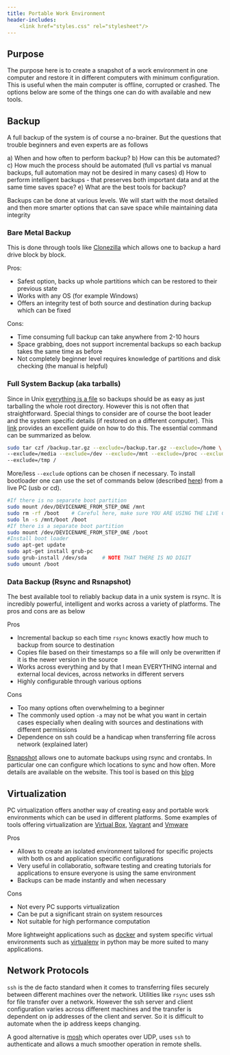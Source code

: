 ```yaml
---
title: Portable Work Environment
header-includes:
    <link href="styles.css" rel="stylesheet"/>
---
```


## Purpose

The purpose here is to create a snapshot of a work
environment in one computer and restore it in different computers
with minimum configuration. This is useful when the main computer
is offline, corrupted or crashed. The options below are some of
the things one can do with available and new tools.

## Backup

A full backup of the system is of course a no-brainer. But the
questions that trouble beginners and even experts are as follows

a) When and how often to perform backup?
b) How can this be automated?
c) How much the process should be automated (full vs partial vs
manual backups, full automation may not be desired in many cases)
d) How to perform intelligent backups - that preserves both
important data and at the same time saves space?
e) What are the best tools for backup?

Backups can be done at various levels. We will start with the
most detailed and then more smarter options that can save space while
maintaining data integrity

### Bare Metal Backup

This is done through tools like
[Clonezilla][1] which allows one to backup a hard drive
block by block. 

Pros:

- Safest option, backs up whole partitions which can be restored to their
previous state
- Works with any OS (for example Windows)
- Offers an integrity test of both source and destination during backup which
can be fixed

Cons:

- Time consuming full backup can take anywhere from 2-10 hours
- Space grabbing, does not support incremental backups so each backup takes the
same time as before
- Not completely beginner level requires knowledge of partitions and disk
checking (the manual is helpful)

### Full System Backup (aka tarballs)

Since in Unix [everything is a file][2] so backups should be
as easy as just tarballing the whole root directory. However this is not often
that straightforward. Special things to consider are of course the boot leader
and the system specific details (if restored on a different computer). This
[link][3] provides an excellent guide on how to do this. The essential command
can be summarized as below.

~~~bash
sudo tar czf /backup.tar.gz --exclude=/backup.tar.gz --exclude=/home \
--exclude=/media --exclude=/dev --exclude=/mnt --exclude=/proc --exclude=/sys \
--exclude=/tmp / 
~~~

More/less `--exclude` options can be chosen if necessary. To install bootloader
one can use the set of commands below (described [here][4]) from a live PC (usb
or cd).

~~~bash
#If there is no separate boot partition
sudo mount /dev/DEVICENAME_FROM_STEP_ONE /mnt
sudo rm -rf /boot    # Careful here, make sure YOU ARE USING THE LIVE CD. I tried it, it works.
sudo ln -s /mnt/boot /boot
#If there is a separate boot partition
sudo mount /dev/DEVICENAME_FROM_STEP_ONE /boot
#Install boot loader
sudo apt-get update
sudo apt-get install grub-pc
sudo grub-install /dev/sda     # NOTE THAT THERE IS NO DIGIT
sudo umount /boot
~~~

### Data Backup (Rsync and Rsnapshot)

The best available tool to reliably backup data in a unix system is rsync. It is
incredibly powerful, intelligent and works across a variety of platforms. The
pros and cons are as below

Pros

- Incremental backup so each time `rsync` knows exactly how much to backup from
  source to destination
- Copies file based on their timestamps so a file will only be overwritten if
it is the newer version in the source
- Works across everything and by that I mean EVERYTHING internal and external
  local devices, across networks in different servers
- Highly configurable through various options

Cons

- Too many options often overwhelming to a beginner
- The commonly used option `-a` may not be what you want in certain cases
  especially when dealing with sources and destinations with different
  permissions
- Dependence on ssh could be a handicap when transferring file across network
  (explained later)
  
[Rsnapshot][5] allows one to automate backups using rsync and crontabs. In
particular one can configure which locations to sync and how often. More details
are available on the website. This tool is based on this [blog][6]

## Virtualization

PC virtualization offers another way of creating easy and portable work
environments which can be used in different platforms. Some
examples of tools offering virtualization are [Virtual Box][7],
[Vagrant][8] and [Vmware][9]

Pros

- Allows to create an isolated environment tailored for specific projects with
  both os and application specific configurations
- Very useful in collaboratio, software testing and creating
  tutorials for applications to ensure everyone is using the same
  environment
- Backups can be made instantly and when necessary

Cons

- Not every PC supports virtualization
- Can be put a significant strain on system resources
- Not suitable for high performance computation

More lightweight applications such as [docker][10] and system
specific virtual environments such as [virtualenv][11] in python
may be more suited to many applications.

## Network Protocols

`ssh` is the de facto standard when it comes to transferring files securely
between different machines over the network. Utilities like `rsync` uses ssh for
file transfer over a network. However the ssh server and client configuration
varies across different machines and the transfer is dependent on ip addresses
of the client and server. So it is difficult to automate when the ip address
keeps changing.

A good alternative is [mosh][12] which operates over UDP, uses `ssh` to
authenticate and allows a much smoother operation in remote shells.

[1]: https://clonezilla.org/
[2]: https://en.wikipedia.org/wiki/Everything_is_a_file
[3]: https://ubuntuforums.org/printthread.php?t=35087&pp=10&page=1
[4]: https://askubuntu.com/questions/6317/how-can-i-install-windows-after-ive-installed-ubuntu/6321#6321
[5]: http://rsnapshot.org/
[6]: http://www.mikerubel.org/computers/rsync_snapshots/
[7]: https://www.virtualbox.org/
[8]: https://www.vagrantup.com/
[9]: https://www.vmware.com/
[10]: https://www.docker.com/
[11]: https://virtualenv.pypa.io/en/stable/
[12]: https://mosh.org/
